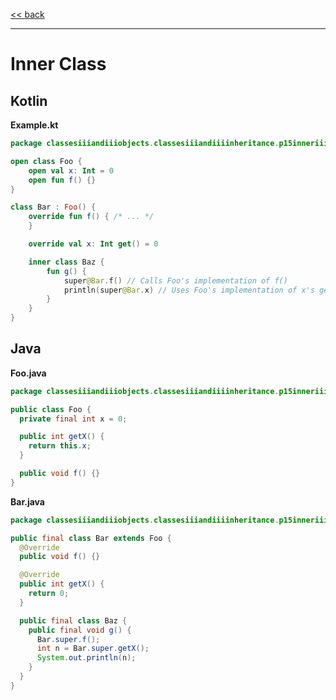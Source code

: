 
[<< back](https://github.com/tomasbjerre/yet-another-kotlin-vs-java-comparison)

-----------------------------

# Inner Class

## Kotlin

**Example.kt**

```kotlin
package classesiiiandiiiobjects.classesiiiandiiiinheritance.p15inneriiiclass

open class Foo {
    open val x: Int = 0
    open fun f() {}
}

class Bar : Foo() {
    override fun f() { /* ... */
    }

    override val x: Int get() = 0

    inner class Baz {
        fun g() {
            super@Bar.f() // Calls Foo's implementation of f()
            println(super@Bar.x) // Uses Foo's implementation of x's getter
        }
    }
}
```

## Java

**Foo.java**

```java
package classesiiiandiiiobjects.classesiiiandiiiinheritance.p15inneriiiclass;

public class Foo {
  private final int x = 0;

  public int getX() {
    return this.x;
  }

  public void f() {}
}

```

**Bar.java**

```java
package classesiiiandiiiobjects.classesiiiandiiiinheritance.p15inneriiiclass;

public final class Bar extends Foo {
  @Override
  public void f() {}

  @Override
  public int getX() {
    return 0;
  }

  public final class Baz {
    public final void g() {
      Bar.super.f();
      int n = Bar.super.getX();
      System.out.println(n);
    }
  }
}

```
